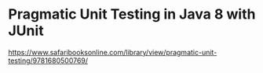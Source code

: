 # Pragmatic Unit Testing in Java 8 with JUnit

https://www.safaribooksonline.com/library/view/pragmatic-unit-testing/9781680500769/
